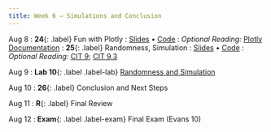 ```yaml
---
title: Week 6 — Simulations and Conclusion
---
```


Aug 8
: **24**{: .label} Fun with Plotly
  : [Slides](https://docs.google.com/presentation/d/18mj70n-s3Mx7ltj1F_T4e2CmyX_8P-UTyQGe5xSJv_8/edit?usp=sharing) &#8226; [Code](https://datahub.berkeley.edu/hub/user-redirect/git-pull?repo=https%3A%2F%2Fgithub.com%2Fdata-6-berkeley%2Fsu22&urlpath=tree%2Fsu22%2Flecture%2Flec24%2Flec24.ipynb&branch=main)
: *Optional Reading:* [Plotly Documentation](https://plotly.com/python/plotly-express/)
: **25**{: .label} Randomness, Simulation
  : [Slides](https://docs.google.com/presentation/d/1QcOym4YkH4wxqWMsxZLpogWAxkCQrVJ75x602Veeu5A/edit?usp=sharing) &#8226; [Code](https://datahub.berkeley.edu/hub/user-redirect/git-pull?repo=https%3A%2F%2Fgithub.com%2Fdata-6-berkeley%2Fsu22&urlpath=tree%2Fsu22%2Flecture%2Flec25%2Flec25.ipynb&branch=main)
: *Optional Reading:* [CIT 9](https://inferentialthinking.com/chapters/09/Randomness.html); [CIT 9.3](https://inferentialthinking.com/chapters/09/3/Simulation.html)

Aug 9
: **Lab 10**{: .label .label-lab} [Randomness and Simulation](https://datahub.berkeley.edu/hub/user-redirect/git-pull?repo=https%3A%2F%2Fgithub.com%2Fdata-6-berkeley%2Fsu22&urlpath=tree%2Fsu22%2Flab%2Flab10%2Flab10.ipynb&branch=main)

Aug 10
: **26**{: .label} Conclusion and Next Steps
  <!--: [Slides](#) &#8226; [Code](#)-->
  <!--: *Optional Reading*-->

Aug 11
: **R**{: .label} Final Review
  <!--: [Slides](#) &#8226; [Code](#)-->

Aug 12
: **Exam**{: .label .label-exam} Final Exam (Evans 10)
